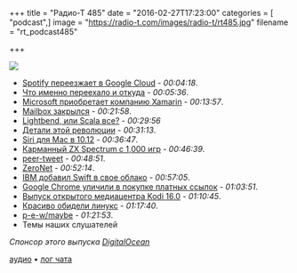 +++
title = "Радио-Т 485"
date = "2016-02-27T17:23:00"
categories = [ "podcast",]
image = "https://radio-t.com/images/radio-t/rt485.jpg"
filename = "rt_podcast485"

+++

![](https://radio-t.com/images/radio-t/rt485.jpg)

- [Spotify переезжает в Google Cloud](http://www.engadget.com/2016/02/24/spotify-moving-data-to-google-cloud-platform/) - *00:04:18*.
- [Что именно переехало и откуда](https://news.spotify.com/int/2016/02/23/announcing-spotify-infrastructures-googley-future/) - *00:05:36*.
- [Microsoft приобретает компанию Xamarin](https://habrahabr.ru/company/microsoft/blog/277875/) - *00:13:57*.
- [Mailbox закрылся](http://thenextweb.com/apps/2016/02/26/mailbox-is-shutting-down-today-here-are-a-few-great-alternatives/) - *00:21:58*.
- [Lightbend, или Scala все?](http://redmonk.com/jgovernor/2016/02/24/on-lightbend-lagom-and-java-is-dead-is-dead/) - *00:29:56*
- [Детали этой революции](https://www.voxxed.com/blog/2016/02/typesafe-rebrands-as-lightbend-debuts-with-java-microservices-framework/) - *00:31:13*.
- [Siri для Mac в 10.12](http://arstechnica.com/apple/2016/02/report-siri-for-mac-will-be-one-of-os-x-10-12s-major-new-features/) - *00:36:47*.
- [Карманный ZX Spectrum с 1,000 игр](http://metro.co.uk/2016/02/16/sir-clive-sinclair-to-launch-handheld-zx-spectrum-with-1000-games-5686886/) - *00:46:39*.
- [peer-tweet](https://github.com/lmatteis/peer-tweet) - *00:48:51*.
- [ZeroNet](http://zeronet.io/) - *00:52:14*.
- [IBM добавил Swift в свое облако](http://www.businessinsider.com/apple-swift-gives-ibm-a-leg-up-in-cloud-2016-2) - *00:57:05*.
- [Google Chrome уличили в покупке платных ссылок](http://www.searchengines.ru/news/archives/google_ulichili.html) - *01:03:51*.
- [Выпуск открытого медиацентра Kodi 16.0](http://www.opennet.ru/opennews/art.shtml?num=43917) - *01:10:45*.
- [Красиво обидели линукс](http://motherboard.vice.com/read/linux-mint-was-hacked) - *01:17:40*.
- [p-e-w/maybe](https://github.com/p-e-w/maybe) - *01:21:53*.
- Темы наших слушателей

_Спонсор этого выпуска [DigitalOcean](https://www.digitalocean.com)_

[аудио](https://cdn.radio-t.com/rt_podcast485.mp3) • [лог чата](http://chat.radio-t.com/logs/radio-t-485.html)
<audio src="https://cdn.radio-t.com/rt_podcast485.mp3" preload="none"></audio>
